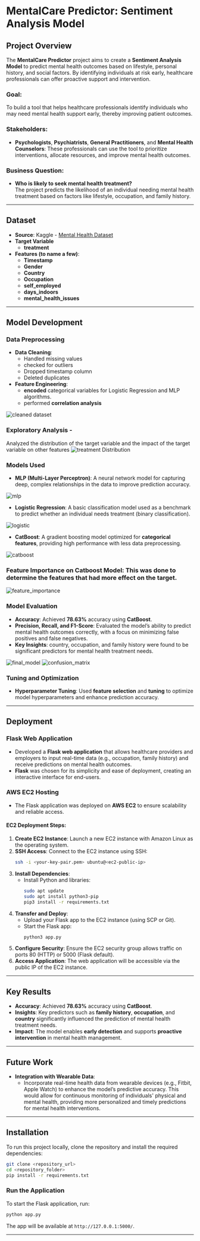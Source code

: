 # **MentalCare Predictor: Sentiment Analysis Model**

## **Project Overview**

The **MentalCare Predictor** project aims to create a **Sentiment Analysis Model** to predict mental health outcomes based on lifestyle, personal history, and social factors. By identifying individuals at risk early, healthcare professionals can offer proactive support and intervention.

### **Goal**:
To build a tool that helps healthcare professionals identify individuals who may need mental health support early, thereby improving patient outcomes.

### **Stakeholders**:
- **Psychologists**, **Psychiatrists**, **General Practitioners**, and **Mental Health Counselors**: These professionals can use the tool to prioritize interventions, allocate resources, and improve mental health outcomes.

### **Business Question**:
- **Who is likely to seek mental health treatment?**  
  The project predicts the likelihood of an individual needing mental health treatment based on factors like lifestyle, occupation, and family history.

---

## **Dataset**

- **Source**: Kaggle - [Mental Health Dataset](https://www.kaggle.com/datasets/divaniazzahra/mental-health-dataset)
- **Target Variable**
  - **treatment**
- **Features (to name a few)**:
  - **Timestamp**
  - **Gender**
  - **Country**
  - **Occupation**
  - **self_employed**
  - **days_indoors**
  - **mental_health_issues**
 

---

## **Model Development**

### **Data Preprocessing**
- **Data Cleaning**: 
  - Handled missing values
  - checked for outliers
  - Dropped timestamp column
  - Deleted duplicates
- **Feature Engineering**: 
  - **encoded** categorical variables for Logistic Regression and MLP algorithms.
  - performed **correlation analysis**  

![cleaned dataset](images/cleaned_dataset.png)

### **Exploratory Analysis** - 
 Analyzed the distribution of the target variable and the impact of the target variable on other features
![treatment Distribution](images/treatment_distribution.png)

### **Models Used**
- **MLP (Multi-Layer Perceptron)**: A neural network model for capturing deep, complex relationships in the data to improve prediction accuracy.

![mlp](images/mlp.png)

- **Logistic Regression**: A basic classification model used as a benchmark to predict whether an individual needs treatment (binary classification).

![logistic](images/logistic.png)

- **CatBoost**: A gradient boosting model optimized for **categorical features**, providing high performance with less data preprocessing.

![catboost](images/catboost.png)

### **Feature Importance on Catboost Model**: This was done to determine the features that had more effect on the target. 

![feature_importance](images/feature_importance.png)

### **Model Evaluation**
- **Accuracy**: Achieved **78.63%** accuracy using **CatBoost**.
- **Precision, Recall, and F1-Score**: Evaluated the model’s ability to predict mental health outcomes correctly, with a focus on minimizing false positives and false negatives.
- **Key Insights**: country, occupation, and family history were found to be significant predictors for mental health treatment needs.

![final_model](images/final_model.png)
![confusion_matrix](images/confusion_matrix.png)

### **Tuning and Optimization**
- **Hyperparameter Tuning**: Used **feature selection** and **tuning** to optimize model hyperparameters and enhance prediction accuracy.


---

## **Deployment**

### **Flask Web Application**
- Developed a **Flask web application** that allows healthcare providers and employers to input real-time data (e.g., occupation, family history) and receive predictions on mental health outcomes.
- **Flask** was chosen for its simplicity and ease of deployment, creating an interactive interface for end-users.

### **AWS EC2 Hosting**
- The Flask application was deployed on **AWS EC2** to ensure scalability and reliable access.
  
#### **EC2 Deployment Steps**:
1. **Create EC2 Instance**: Launch a new EC2 instance with Amazon Linux as the operating system.
2. **SSH Access**: Connect to the EC2 instance using SSH:
   ```bash
   ssh -i <your-key-pair.pem> ubuntu@<ec2-public-ip>
   ```
3. **Install Dependencies**:
   - Install Python and libraries:
     ```bash
     sudo apt update
     sudo apt install python3-pip
     pip3 install -r requirements.txt
     ```
4. **Transfer and Deploy**:
   - Upload your Flask app to the EC2 instance (using SCP or Git).
   - Start the Flask app:
     ```bash
     python3 app.py
     ```
5. **Configure Security**: Ensure the EC2 security group allows traffic on ports 80 (HTTP) or 5000 (Flask default).
6. **Access Application**: The web application will be accessible via the public IP of the EC2 instance.

---

## **Key Results**

- **Accuracy**: Achieved **78.63%** accuracy using **CatBoost**. 
- **Insights**: Key predictors such as **family history**, **occupation**, and **country** significantly influenced the prediction of mental health treatment needs.
- **Impact**: The model enables **early detection** and supports **proactive intervention** in mental health management.

---

## **Future Work**

- **Integration with Wearable Data**:  
  - Incorporate real-time health data from wearable devices (e.g., Fitbit, Apple Watch) to enhance the model’s predictive accuracy. This would allow for continuous monitoring of individuals' physical and mental health, providing more personalized and timely predictions for mental health interventions.

---

## **Installation**

To run this project locally, clone the repository and install the required dependencies:

```bash
git clone <repository_url>
cd <repository_folder>
pip install -r requirements.txt
```

### **Run the Application**
To start the Flask application, run:

```bash
python app.py
```

The app will be available at `http://127.0.0.1:5000/`.

---


